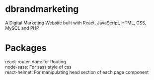 # dbrandmarketing
A Digital Marketing Website built with React, JavaScript, HTML, CSS, MySQL  and PHP
# Packages
react-router-dom: for Routing <br />
node-sass: For sass style of css <br />
react-helmet: For manipulating head section of each page component <br />
